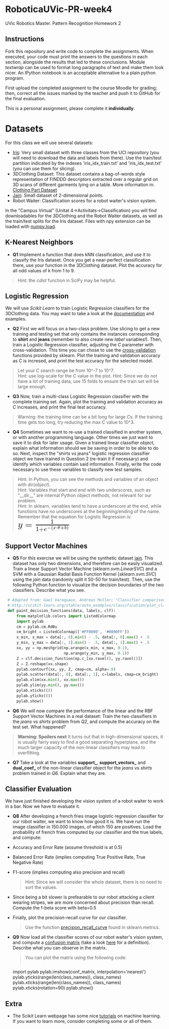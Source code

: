 # RoboticaUVic-PR-week4
UVic Robotics Master. Pattern Recognition Homework 2

## Instructions

Fork this repository and write code to complete the assignments. When
executed, your code must print the answers to the questions in each
section, alongside the results that led to these conclusions. Module
*textwrap* can be used to format long paragraphs of text and make them
look nicer. An IPython notebook is an acceptable alternative to a
plain python program.

First upload the completed assignment to the course Moodle for
grading; then, correct all the issues marked by the teacher and push it
to GitHub for the final evaluation.

This is a personal assignment, please complete it **individually**. 

# Datasets

For this class we will use several datasets:
- [Iris](https://archive.ics.uci.edu/ml/datasets/Iris): Very small dataset with three classes from the UCI repository (you will need to download the data and labels from there). Use the train/test partition indicated by the indexes 'iris_idx_train.txt' and 'iris_idx_test.txt' (you can use them for slicing).
- 3DClothing Dataset: This dataset contains a bag-of-words style representation of FINDDD descriptors extracted over a regular grid on 3D scans of different garments lying on a table. More information in: [Clothing Part Dataset](http://www.iri.upc.edu/groups/perception/#clothingDataset)
- [Jain](http://cs.joensuu.fi/sipu/datasets/jain.txt): Small dataset of 2-dimensional points.
- Robot Waiter: Classification scores for a robot waiter's vision system.  
   
In the "Campus Virtual" (Unitat 4->Activitats->Classification) you will find downloadables for the 3DClothing and the Robot Waiter datasets, as well as the train/test splits for the Iris dataset. Files with npy extension can be loaded with [numpy.load](http://docs.scipy.org/doc/numpy/reference/generated/numpy.load.html#numpy-load).

## K-Nearest Neighbors

- **Q1** Implement a function that does kNN classification, and use it
to classify the Iris dataset. Once you get a near-perfect
classification there, use your function in the 3DClothing
dataset. Plot the accuracy for all odd values of k from 1 to 9.  

 > Hint: the *cdist* function in SciPy may be helpful. 

## Logistic Regression

We will use *Scikit Learn* to train Logistic Regression classifiers
for the 3DClothing data. You may want to take a look at the
[documentation](http://scikit-learn.org/stable/modules/generated/sklearn.linear_model.LogisticRegression.html)
and examples.

- **Q2** First we will focus on a two-class problem. Use slicing to
get a new training and testing set that only contains the instances
corresponding to **shirt** and **jeans** (remember to also create
new *label* variables!). Then, train a Logistic Regression classifier,
adjusting the *C* parameter with cross-validation. This time you can
chose to use the
[cross-validation](http://scikit-learn.org/stable/modules/generated/sklearn.cross_validation.StratifiedKFold.html)
functions provided by sklearn. Plot the training and validation
accuracy as *C* is incresed, and print the test accuracy for the
selected model.

 > Let your *C* search range be from 10^-7 to 10^7.  
 > Hint: use log-scale for the *C* value in the plot.
 > Hint: Since we do not have a lot of training data, use 15
 > folds to ensure the train set will be large enough.
 
- **Q3** Now, train a multi-class Logistic Regression classifier with
the complete training set. Again, plot the training and validation
accuracy as *C* increases, and print the final test accuracy.  
 > Warning: the training time can be a bit long for large *C*s. If the 
 > training time gets too long, try reducing the max *C* value to 10^3.

- **Q4** Sometimes we want to re-use a trained classified in another
system, or with another programming language. Other times we just want
to save it to disk for later usage. Given a trained linear classifier
object, explain what information should we be saving in order to be
able to do so. Next, inspect the "shirts vs jeans" logistic
regression classifier object we have trained in Question 2 (re-train
it if necessary) and identify which variables contain said
information. Finally, write the code necessary to use these variables
to classify new test samples.  

 > Hint: In Python, you can see the methods and variables of an object
   with dir(*object*).  
 > Hint: Variables that start and end with two underscores, such as "\_\_dir\_\_" are internal Python object methods, not relevant for our problem.  
 > Hint: In sklearn, variables tend to have a underscore at the end, while functions have no underscores at the beginning/ending of the name.
 > Remember that the equation for Logistic Regression is:  
 > ![logreg](img/logreg.png)  

## Support Vector Machines

- **Q5** For this exercise we will be using the synthetic dataset
[jain](http://cs.joensuu.fi/sipu/datasets/jain.txt). This dataset has
only two dimensions, and therefore can be easily visualized. Train a
linear Support Vector Machine (*sklearn.svm.LinearSVC*) and a SVM with
a Gaussian Radial Basis Function Kernel (*sklearn.svm.SVC*) using the
*jain* data (randomly split it 50-50 for train/test). Then, use the
following Python function to visualize the decision boundaries of the two
classifiers. Describe what you see.  

 ```python  
  # Adapted from: Gael Varoquaux, Andreas Muller; "Classifier comparison"  
  # http://scikit-learn.org/stable/auto_examples/classification/plot_classifier_comparison.html  
  def paint_decision_functions(data, labels, clf):  
      from matplotlib.colors import ListedColormap  
      import pylab  
      cm = pylab.cm.RdBu  
      cm_bright = ListedColormap(['#FF0000', '#0000FF'])  
      x_min, x_max = data[:, 0].min() - .5, data[:, 0].max() + .5  
      y_min, y_max = data[:, 1].min() - .5, data[:, 1].max() + .5  
      xx, yy = np.meshgrid(np.arange(x_min, x_max, 0.1),  
                           np.arange(y_min, y_max, 0.1))  
      Z = clf.decision_function(np.c_[xx.ravel(), yy.ravel()])  
      Z = Z.reshape(xx.shape)  
      pylab.contourf(xx, yy, Z, cmap=cm, alpha=.8)  
      pylab.scatter(data[:, 0], data[:, 1], c=labels, cmap=cm_bright)  
      pylab.xlim(xx.min(), xx.max())  
      pylab.ylim(yy.min(), yy.max())  
      pylab.xticks(())  
      pylab.yticks(())  
      pylab.show()  
 ```  

- **Q6** We will now compare the performance of the linear and the RBF Support Vector Machines in a real dataset: Train the two classifiers in the *jeans* vs *shirts* problem from *Q2*, and compute the accuracy on the test set. What happened?    

 > **Warning: Spoilers next**
 > It turns out that in high-dimensional spaces, it is usually fairly
   easy to find a good separating hyperplane, and the much larger
   capacity of the non-linear classifiers may lead to overfitting.

- **Q7** Take a look at the variables **support_**,
**support_vectors_** and **dual_coef_** of the non-linear
classifier object for the *jeans* vs *shirts* problem trained in *Q6*. Explain what
they are.

## Classifier Evaluation
We have just finished developing the vision system of a robot waiter to work in a bar. Now we have to evaluate it. 

- **Q8** After developing a french fries image logistic regression classifier for our robot waiter, we want to know how good it is. We have run the image classifier in 150.000 images, of which 150 are positives. Load the probability of french fries computed by our classifier and the true labels, and compute:
 - Accuracy and Error Rate (assume threshold is at 0.5)
 - Balanced Error Rate (implies computing True Positive Rate, True Negative Rate)
 - F1-score (implies computing also precision and recall)  

    > Hint: Since we will consider the whole dataset, there is no need to sort the values.  

 - Since being a bit slower is prefearable to our robot attacking a client wearing stripes, we are more concerned about precision than recall. Compute the f-beta score with beta=0.5
 - Finally, plot the precision-recall curve for our classifier.  

   > Use the function [precision_recall_curve](http://scikit-learn.org/stable/modules/generated/sklearn.metrics.precision_recall_curve.html#sklearn-metrics-precision-recall-curve) found in sklearn.metrics.  

- **Q9** Now load all the classifier scores of our robot waiter's vision system, and compute a [confusion matrix](http://scikit-learn.org/stable/modules/generated/sklearn.metrics.confusion_matrix.html#sklearn-metrics-confusion-matrix) (take a look [here](https://en.wikipedia.org/wiki/Confusion_matrix) for a definition). Describe what you can observe in the matrix.  

  > You can plot the matrix using the following code:
  > ```python
   import pylab
   pylab.imshow(conf_matrix, interpolation='nearest')
   pylab.yticks(range(len(class_names)), class_names)
   pylab.xticks(range(len(class_names)), class_names)
   pylab.xticks(rotation=90)
   pylab.show()
   
## Extra

- The Scikit Learn webpage has some nice
[tutorials](http://scikit-learn.org/stable/tutorial/index.html) on
machine learning. If you want to learn more, consider completing some
or all of them.

